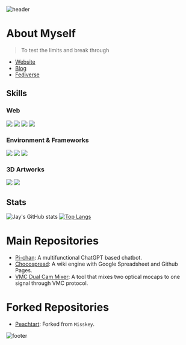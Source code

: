 
![header](https://for.stella.place/D1/d6e07244-c644-482b-bef5-c5458edfeb2e.webp)

# About Myself

> To test the limits and break through

* [Website](https://page.peacht.art)
* [Blog](https://blog.daydream.ink/jyhyun1008)
* [Fediverse](https://peacht.art/@hyun1008)

## Skills

### Web
![](https://img.shields.io/badge/:-HTML-red?style=for-the-badge&logo=html5&logoColor=white)
![](https://img.shields.io/badge/:-CSS-blue?style=for-the-badge&logo=css3&logoColor=white)
![](https://img.shields.io/badge/:-JavaScript-yellow?style=for-the-badge&logo=javascript&logoColor=white)
![](https://img.shields.io/badge/:-markdown-blue?style=for-the-badge&logo=markdown&logoColor=white)

### Environment & Frameworks
![](https://img.shields.io/badge/:-Node.JS-green?style=for-the-badge&logo=node.js&logoColor=white)
![](https://img.shields.io/badge/:-Vue.JS-green?style=for-the-badge&logo=vue.js&logoColor=white)
![](https://img.shields.io/badge/:-Nuxt.JS-green?style=for-the-badge&logo=nuxt.js&logoColor=white)

### 3D Artworks
![](https://img.shields.io/badge/:-OnShape-green?style=for-the-badge&logo=OnStar&logoColor=white)
![](https://img.shields.io/badge/:-Blender-yellow?style=for-the-badge&logo=blender&logoColor=white)
  
## Stats
  
![Jay's GitHub stats](https://github-readme-stats.vercel.app/api?username=jyhyun1008&count_private=true)
[![Top Langs](https://github-readme-stats.vercel.app/api/top-langs/?username=jyhyun1008&layout=compact)](https://github.com/jyhyun1008/github-readme-stats)

# Main Repositories

* [Pi-chan](https://github.com/jyhyun1008/pichan): A multifunctional ChatGPT based chatbot.
* [Chocospread](https://github.com/jyhyun1008/chocospread): A wiki engine with Google Spreadsheet and Github Pages.
* [VMC Dual Cam Mixer](https://github.com/jyhyun1008/vmcdualcammixer): A tool that mixes two optical mocaps to one signal through VMC protocol.

# Forked Repositories

* [Peachtart](https://github.com/jyhyun1008/peachtart): Forked from `Misskey`.

![footer](https://capsule-render.vercel.app/api?section=footer&type=waving&color=gradient&customColorList=0)

